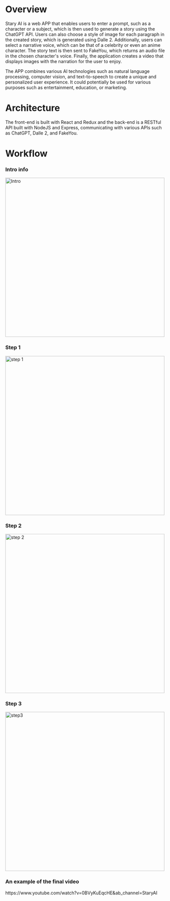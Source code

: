 <h1>Overview</h1>

Stary AI is a web APP that enables users to enter a prompt, such as a character or a subject, which is then used to generate a story using the ChatGPT API. Users can also choose a style of image for each paragraph in the created story, which is generated using Dalle 2. Additionally, users can select a narrative voice, which can be that of a celebrity or even an anime character. The story text is then sent to FakeYou, which returns an audio file in the chosen character's voice. Finally, the application creates a video that displays images with the narration for the user to enjoy.

The APP combines various AI technologies such as natural language processing, computer vision, and text-to-speech to create a unique and personalized user experience. It could potentially be used for various purposes such as entertainment, education, or marketing.

<h1>Architecture</h1>
The front-end is built with React and Redux and the back-end is a RESTful API built with NodeJS and Express, communicating with various APIs such as ChatGPT, Dalle 2, and FakeYou. 

<h1>Workflow</h1>

<h3>Intro info</h3>
<img width="500" alt="Intro" src="https://user-images.githubusercontent.com/55920971/236075153-ac839a0c-f672-4ec3-bc39-83cbf65d7f51.png">

<h3>Step 1</h3>
<img width="500" alt="step 1" src="https://user-images.githubusercontent.com/55920971/236075976-0346699a-2f3d-4b3f-ae98-1abfebf81fde.png">

<h3>Step 2</h3>
<img width="500" alt="step 2" src="https://user-images.githubusercontent.com/55920971/236076795-513226f5-ff78-4d2e-ae1d-7af0304f0011.png">

<h3>Step 3</h3>
<img width="500" alt="step3" src="https://user-images.githubusercontent.com/55920971/236076817-969f926d-99ed-4868-bd40-1d3c92083423.png">

<h3>An example of the final video</h3>
https://www.youtube.com/watch?v=0BVyKuEqcHE&ab_channel=StaryAI

